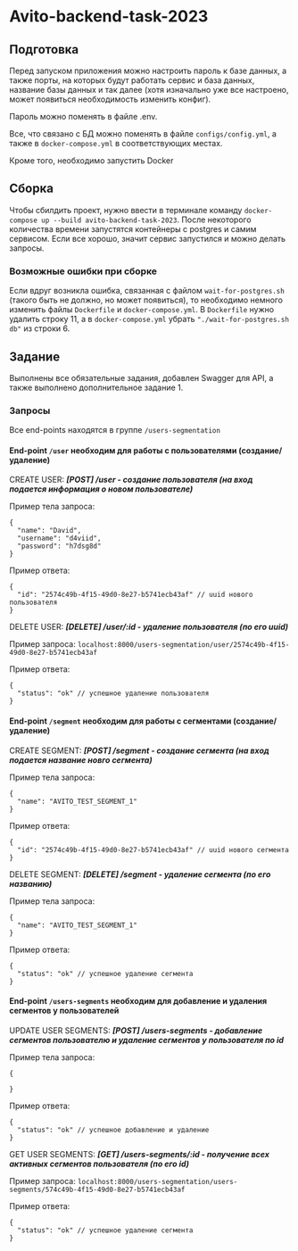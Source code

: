 # Avito-backend-task-2023

## Подготовка

Перед запуском приложения можно настроить пароль к базе данных, а также порты, на которых будут работать сервис и база данных, название базы данных и так далее (хотя изначально уже все настроено, может появиться необходимость изменить конфиг). 

Пароль можно поменять в файле .env.

Все, что связано с БД можно поменять в файле ```configs/config.yml```, а также в ```docker-compose.yml``` в соответствующих местах.

Кроме того, необходимо запустить Docker

## Сборка

Чтобы сбилдить проект, нужно ввести в терминале команду ```docker-compose up --build avito-backend-task-2023```. После некоторого количества времени запустятся контейнеры с postgres и самим сервисом. Если все хорошо, значит сервис запустился и можно делать запросы.

### Возможные ошибки при сборке

Если вдруг возникла ошибка, связанная с файлом ```wait-for-postgres.sh``` (такого быть не должно, но может появиться), то необходимо немного изменить файлы ```Dockerfile``` и ```docker-compose.yml```. В ```Dockerfile``` нужно удалить строку 11, а в ```docker-compose.yml``` убрать ```"./wait-for-postgres.sh db"``` из строки 6.

## Задание

Выполнены все обязательные задания, добавлен Swagger для API, а также выполнено дополнительное задание 1.

### Запросы

Все end-points находятся в группе ```/users-segmentation```

#### End-point ```/user``` необходим для работы с пользователями (создание/удаление)

CREATE USER: ***[POST] /user - создание пользователя (на вход подается информация о новом пользователе)***

Пример тела запроса:
```
{
  "name": "David",
  "username": "d4viid",
  "password": "h7dsg8d"
}
```

Пример ответа:
```
{
  "id": "2574c49b-4f15-49d0-8e27-b5741ecb43af" // uuid нового пользователя
}
```

DELETE USER: ***[DELETE] /user/:id - удаление пользователя (по его uuid)***

Пример запроса: ```localhost:8000/users-segmentation/user/2574c49b-4f15-49d0-8e27-b5741ecb43af```

Пример ответа:
```
{
  "status": "ok" // успешное удаление пользователя
}
```

#### End-point ```/segment``` необходим для работы с сегментами (создание/удаление)

CREATE SEGMENT: ***[POST] /segment - создание сегмента (на вход подается название новго сегмента)***

Пример тела запроса:
```
{
  "name": "AVITO_TEST_SEGMENT_1"
}
```

Пример ответа:
```
{
  "id": "2574c49b-4f15-49d0-8e27-b5741ecb43af" // uuid нового сегмента
}
```

DELETE SEGMENT: ***[DELETE] /segment - удаление сегмента (по его названию)***

Пример тела запроса:
```
{
  "name": "AVITO_TEST_SEGMENT_1"
}
```

Пример ответа:
```
{
  "status": "ok" // успешное удаление сегмента
}
```

#### End-point ```/users-segments``` необходим для добавление и удаления сегментов у пользователей

UPDATE USER SEGMENTS: ***[POST] /users-segments - добавление сегментов пользователю и удаление сегментов у пользователя по id***

Пример тела запроса:
```
{
  
}
```

Пример ответа:
```
{
  "status": "ok" // успешное добавление и удаление
}
```

GET USER SEGMENTS: ***[GET] /users-segments/:id - получение всех активных сегментов пользователя (по его id)***

Пример запроса: ```localhost:8000/users-segmentation/users-segments/574c49b-4f15-49d0-8e27-b5741ecb43af```

Пример ответа:
```
{
  "status": "ok" // успешное удаление сегмента
}
```
